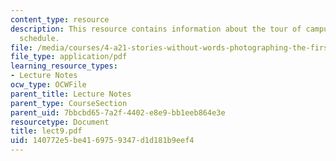 ```yaml
---
content_type: resource
description: This resource contains information about the tour of campus art and tour
  schedule.
file: /media/courses/4-a21-stories-without-words-photographing-the-first-year-fall-2006/140772e5be4169759347d1d181b9eef4_lect9.pdf
file_type: application/pdf
learning_resource_types:
- Lecture Notes
ocw_type: OCWFile
parent_title: Lecture Notes
parent_type: CourseSection
parent_uid: 7bbcbd65-7a2f-4402-e8e9-bb1eeb864e3e
resourcetype: Document
title: lect9.pdf
uid: 140772e5-be41-6975-9347-d1d181b9eef4
---
```

